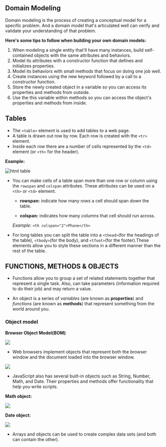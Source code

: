 ## Domain Modeling

Domain modeling is the process of creating a conceptual model for a specific problem. And a domain model that's articulated well can verify and validate your understanding of that problem.

**Here's some tips to follow when building your own domain models:**

1. When modeling a single entity that'll have many instances, build self-contained objects with the same attributes and behaviors.
2. Model its attributes with a constructor function that defines and initializes properties.
3. Model its behaviors with small methods that focus on doing one job well.
4. Create instances using the new keyword followed by a call to a constructor function.
5. Store the newly created object in a variable so you can access its properties and methods from outside.
6. Use the this variable within methods so you can access the object's properties and methods from inside.


## Tables

- The `<table>` element is used to add tables to a web page.
- A table is drawn out row by row. Each row is created with the `<tr>` element.
- Inside each row there are a number of cells represented by the `<td>` element (or `<th>` for the header).

**Example:**

![html table](https://flaviocopes.com/html-tables/no-styling.png)


- You can make cells of a table span more than one row or column using the `rowspan` and `colspan` attributes. These attributes can be used on a `<th>` or `<td>` element.

   * **rowspan:** indicate how many *rows* a cell should span down the table.

   * **colspan:** indicates how many *columns* that cell should run across.

   *Example:* `<th colspan="2">Phone</th>`

- For long tables you can split the table into a `<thead>`(for the headings of the table), `<tbody>`(for the body), and `<tfoot>`(for the footer).These elements allow you to style these sections in a different manner than the rest of the table.


## FUNCTIONS, METHODS & OBJECTS

- Functions allow you to group a set of related statements together that represent a single task. Also, can take parameters (information required to do their job) and may return a value.

- An object is a series of *variables* (are known as **properties**) and *functions* (are known as **methods**) that represent something from the world around you.


### Object model

**Browser Object Model(BOM)**


![](https://hsheikhm.files.wordpress.com/2016/02/screen-shot-2016-02-14-at-17-42-48.png)



- Web browsers implement objects that represent both the browser window and the document loaded into the browser window.


![](https://learn.javascript.ru/article/browser-environment/windowObjects.png)



- JavaScript also has several built-in objects such as String, Number, Math, and Date. Their properties and methods offer functionality that help you write scripts.


**Math object:**


![](https://slideplayer.com/slide/14088710/86/images/2/Math+Object.jpg)



**Date object:**


![](https://www.oreilly.com/library/view/jquery-and-javascript/9780133410877/graphics/02tab05.jpg)



- Arrays and objects can be used to create complex data sets (and both can contain the other).


